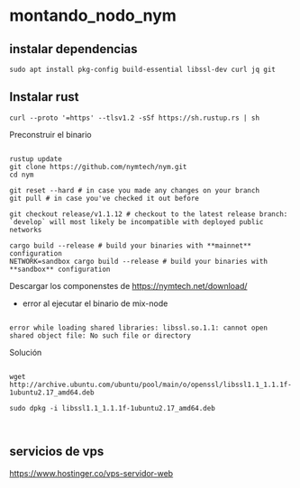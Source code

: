 # montando_nodo_nym








## instalar dependencias 


~~~
sudo apt install pkg-config build-essential libssl-dev curl jq git
~~~

## Instalar rust 

~~~
curl --proto '=https' --tlsv1.2 -sSf https://sh.rustup.rs | sh
~~~

Preconstruir el binario

~~~

rustup update
git clone https://github.com/nymtech/nym.git
cd nym

git reset --hard # in case you made any changes on your branch
git pull # in case you've checked it out before

git checkout release/v1.1.12 # checkout to the latest release branch: `develop` will most likely be incompatible with deployed public networks

cargo build --release # build your binaries with **mainnet** configuration
NETWORK=sandbox cargo build --release # build your binaries with **sandbox** configuration

~~~


Descargar los componenstes de https://nymtech.net/download/




*  error al ejecutar el binario de mix-node

~~~

error while loading shared libraries: libssl.so.1.1: cannot open shared object file: No such file or directory
~~~


Solución 

~~~

wget http://archive.ubuntu.com/ubuntu/pool/main/o/openssl/libssl1.1_1.1.1f-1ubuntu2.17_amd64.deb

sudo dpkg -i libssl1.1_1.1.1f-1ubuntu2.17_amd64.deb



~~~


## servicios de vps

https://www.hostinger.co/vps-servidor-web

